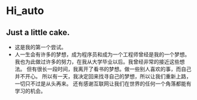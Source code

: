 # Hi_auto
Just a little cake.
---
- 这是我的第一个尝试。
- 人一生会有许多的梦想，成为程序员和成为一个工程师曾经是我的一个梦想。
我也为此做过许多的努力，在我从大学毕业以后。我曾经非常的接近这些想法。
但有很长一段时间，我离开了看书的梦想。做一些别人喜欢的事，而自己并不开心。
所以有一天，我决定回来找寻自己的梦想，所以让我们重新上路，一切只不过是从头再来。
还有感谢互联网让我们在世界的任何一个角落都能有学习的机会。
